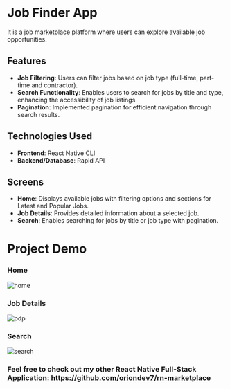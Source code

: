 # Job Finder App

It is a job marketplace platform where users can explore available job opportunities.

## Features

- **Job Filtering**: Users can filter jobs based on job type (full-time, part-time and contractor).
- **Search Functionality**: Enables users to search for jobs by title and type, enhancing the accessibility of job listings.
- **Pagination**: Implemented pagination for efficient navigation through search results.

## Technologies Used

- **Frontend**: React Native CLI
- **Backend/Database**: Rapid API

## Screens
- **Home**: Displays available jobs with filtering options and sections for Latest and Popular Jobs.
- **Job Details**: Provides detailed information about a selected job.
- **Search**: Enables searching for jobs by title or job type with pagination.

# Project Demo

### Home
![home](https://github.com/oriondev7/rn-job-finder/assets/57668339/f2d017d5-b1e7-46c8-8e2a-97110afcbe27)

### Job Details
![pdp](https://github.com/oriondev7/rn-job-finder/assets/57668339/bdb2e6a0-9385-40f3-9d8c-c4449997dfd9)

### Search
![search](https://github.com/oriondev7/rn-job-finder/assets/57668339/2309e595-b3ca-4cff-8148-c6533a986ae8)

### Feel free to check out my other React Native Full-Stack Application: https://github.com/oriondev7/rn-marketplace
